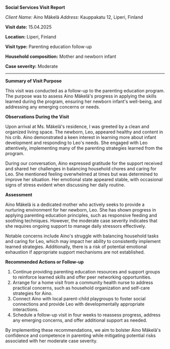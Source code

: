 **Social Services Visit Report**

*Client Name:* Aino Mäkelä
*Address:* Kauppakatu 12, Liperi, Finland

**Visit date:** 15.04.2025

**Location:** Liperi, Finland

**Visit type:** Parenting education follow-up

**Household composition:** Mother and newborn infant

**Case severity:** Moderate

---

**Summary of Visit Purpose**

This visit was conducted as a follow-up to the parenting education program. The purpose was to assess Aino Mäkelä's progress in applying the skills learned during the program, ensuring her newborn infant's well-being, and addressing any emerging concerns or needs.

**Observations During the Visit**

Upon arrival at Ms. Mäkelä's residence, I was greeted by a clean and organized living space. The newborn, Leo, appeared healthy and content in his crib. Aino demonstrated a keen interest in learning more about infant development and responding to Leo's needs. She engaged with Leo attentively, implementing many of the parenting strategies learned from the program.

During our conversation, Aino expressed gratitude for the support received and shared her challenges in balancing household chores and caring for Leo. She mentioned feeling overwhelmed at times but was determined to improve her situation. Her emotional state appeared stable, with occasional signs of stress evident when discussing her daily routine.

**Assessment**

Aino Mäkelä is a dedicated mother who actively seeks to provide a nurturing environment for her newborn, Leo. She has shown progress in applying parenting education principles, such as responsive feeding and soothing techniques. However, the moderate case severity indicates that she requires ongoing support to manage daily stressors effectively.

Notable concerns include Aino's struggle with balancing household tasks and caring for Leo, which may impact her ability to consistently implement learned strategies. Additionally, there is a risk of potential emotional exhaustion if appropriate support mechanisms are not established.

**Recommended Actions or Follow-up**

1. Continue providing parenting education resources and support groups to reinforce learned skills and offer peer networking opportunities.
2. Arrange for a home visit from a community health nurse to address practical concerns, such as household organization and self-care strategies for Aino.
3. Connect Aino with local parent-child playgroups to foster social connections and provide Leo with developmentally appropriate interactions.
4. Schedule a follow-up visit in four weeks to reassess progress, address any emerging concerns, and offer additional support as needed.

By implementing these recommendations, we aim to bolster Aino Mäkelä's confidence and competence in parenting while mitigating potential risks associated with her moderate case severity.